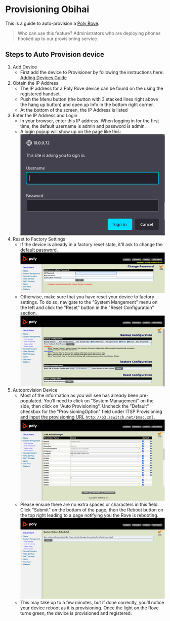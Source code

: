 # Provisioning Obihai

This is a guide to auto-provision a [Poly Rove](https://www.poly.com/us/en/products/phones/rove).

> Who can use this feature?
> Administrators who are deploying phones hooked up to our provisioning service.

## Steps to Auto Provision device

1. Add Device
    - First add the device to Provisioner by following the instructions here:
    [Adding Devices Guide](../prov_start_guide.md)
2. Obtain the IP Address
    - The IP address for a Poly Rove device can be found on the using the registered handset.
    - Push the Menu button (the button with 3 stacked lines right above the hang up button) and open up Info in the bottom right corner.
    - At the bottom of the screen, the IP Address is listed
3. Enter the IP Address and Login
    - In your browser, enter this IP address. When logging in for the first time, the default username is admin and password is admin.
    - A login popup will show up on the page like this:
    ![Rove Login](./images/rove-login.png)
4. Reset to Factory Settings
    - If the device is already in a factory reset state, it'll ask to change the default password.
    ![Rove Change Default Password](./images/rove-first-login.png)
    - Otherwise, make sure that you have reset your device to factory settings. To do so, navigate to the "System Mangement" menu on the left and click the "Reset" button in the "Reset Configuration" section.
    ![Rove Factory Reset](./images/rove-factory-reset.png)
5. Autoprovision Device
    - Most of the information as you will see has already been pre-populated. You’ll need to click on "System Management" on the side, then click on "Auto Provisioning". Uncheck the "Default" checkbox for the "ProvisioningOption" field under ITSP Provisioning and input the provisioning URL `http://p3.zswitch.net/$mac.xml`.
    ![Rove Auto Provisioning](./images/rove-provisioning-url.png)
    - Please ensure there are no extra spaces or characters in this field. Click "Submit" on the bottom of the page, then the Reboot button on the top right leading to a page notifying you the Rove is rebooting.
    ![Rove Reboot](./images/rove-reboot.png)
    - This may take up to a few minutes, but if done correctly, you’ll notice your device reboot as it is provisioning. Once the light on the Rove turns green, the device is provisioned and registered.
